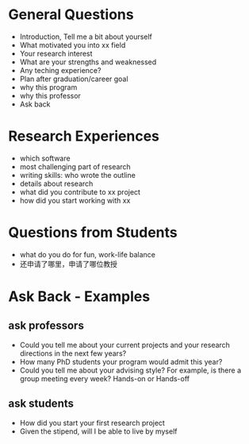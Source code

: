 
# General Questions

- Introduction, Tell me a bit about yourself
- What motivated you into xx field
- Your research interest
- What are your strengths and weaknessed
- Any teching experience?
- Plan after graduation/career goal
- why this program
- why this professor
- Ask back

# Research Experiences

- which software
- most challenging part of research
- writing skills: who wrote the outline
- details about research
- what did you contribute to xx project
- how did you start working with xx

# Questions from Students
- what do you do for fun, work-life balance
- 还申请了哪里，申请了哪位教授

# Ask Back - Examples
## ask professors
- Could you tell me about your current projects and your research directions in the next few years?
- How many PhD students your program would admit this year?
- Could you tell me about your advising style? For example, is there a group meeting every week? Hands-on or Hands-off



## ask students
- How did you start your first research project
- Given the stipend, will I be able to live by myself


